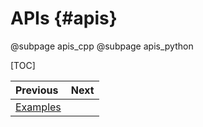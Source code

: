 # APIs  {#apis}

@subpage apis_cpp
@subpage apis_python

[TOC]


<div class="section_buttons">

| Previous                        |                              Next |
|:--------------------------------|----------------------------------:|
| [Examples](examples.md)         |                                   |
</div>
